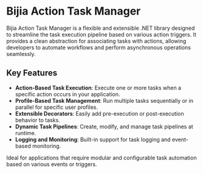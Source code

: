 # Bijia Action Task Manager

Bijia Action Task Manager is a flexible and extensible .NET library designed to streamline the task execution pipeline based on various action triggers. It provides a clean abstraction for associating tasks with actions, allowing developers to automate workflows and perform asynchronous operations seamlessly.

## Key Features

- **Action-Based Task Execution**: Execute one or more tasks when a specific action occurs in your application.
- **Profile-Based Task Management**: Run multiple tasks sequentially or in parallel for specific user profiles.
- **Extensible Decorators**: Easily add pre-execution or post-execution behavior to tasks.
- **Dynamic Task Pipelines**: Create, modify, and manage task pipelines at runtime.
- **Logging and Monitoring**: Built-in support for task logging and event-based monitoring.

Ideal for applications that require modular and configurable task automation based on various events or triggers.
